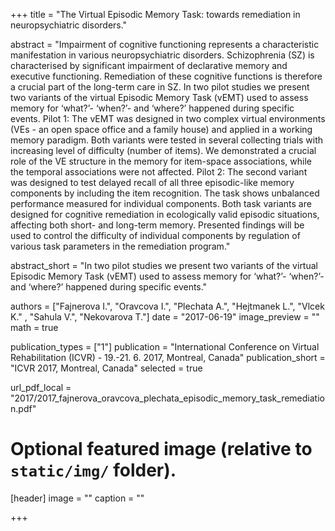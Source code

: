 ﻿+++
title = "The Virtual Episodic Memory Task: towards remediation in neuropsychiatric disorders."

abstract = "Impairment of cognitive functioning represents a characteristic manifestation in various neuropsychiatric disorders. Schizophrenia (SZ) is characterised by significant impairment of declarative memory and executive functioning. Remediation of these cognitive functions is therefore a crucial part of the long-term care in SZ. In two pilot studies we present two variants of the virtual Episodic Memory Task (vEMT) used to assess memory for ‘what?’- ‘when?’- and ‘where?’ happened during specific events. Pilot 1: The vEMT was designed in two complex virtual environments (VEs - an open space office and a family house) and applied in a working memory paradigm. Both variants were tested in several collecting trials with increasing level of difficulty (number of items). We demonstrated a crucial role of the VE structure in the memory for item-space associations, while the temporal associations were not affected. Pilot 2: The second variant was designed to test delayed recall of all three episodic-like memory components by including the item recognition. The task shows unbalanced performance measured for individual components. Both task variants are designed for cognitive remediation in ecologically valid episodic situations, affecting both short- and long-term memory. Presented findings will be used to control the difficulty of individual components by regulation of various task parameters in the remediation program."

abstract_short = "In two pilot studies we present two variants of the virtual Episodic Memory Task (vEMT) used to assess memory for ‘what?’- ‘when?’- and ‘where?’ happened during specific events."

authors = ["Fajnerova I.", "Oravcova I.", "Plechata A.", "Hejtmanek L.", "Vlcek K." , "Sahula V.", "Nekovarova T."]
date = "2017-06-19"
image_preview = ""
math = true

publication_types = ["1"]
publication = "International Conference on Virtual Rehabilitation (ICVR) - 19.-21. 6. 2017, Montreal, Canada"
publication_short = "ICVR 2017, Montreal, Canada"
selected = true

url_pdf_local = "2017/2017_fajnerova_oravcova_plechata_episodic_memory_task_remediation.pdf"

# Optional featured image (relative to `static/img/` folder).
[header]
image = ""
caption = ""

+++